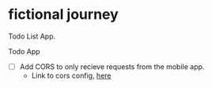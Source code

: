 # fictional journey

Todo List App.

Todo App
- [ ] Add CORS to only recieve requests from the mobile app.
  - Link to cors config, [here](https://github.com/expressjs/cors#configuration-options)
